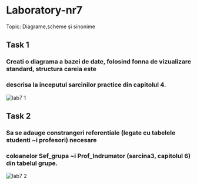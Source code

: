 # Laboratory-nr7

Topic: Diagrame,scheme și sinonime

## Task 1
### Creati o diagrama a bazei de date, folosind fonna de vizualizare standard, structura careia este
### descrisa la inceputul sarcinilor practice din capitolul 4.
![lab7 1](https://user-images.githubusercontent.com/43128425/48711656-77e81680-ec14-11e8-9e1d-fdbb8838753c.PNG)
## Task 2
### Sa se adauge constrangeri referentiale (legate cu tabelele studenti ~i profesori) necesare
### coloanelor Sef_grupa ~i Prof_Indrumator (sarcina3, capitolul 6) din tabelul grupe.
![lab7 2](https://user-images.githubusercontent.com/43128425/48713107-30638980-ec18-11e8-812b-cea4abc40723.PNG)
